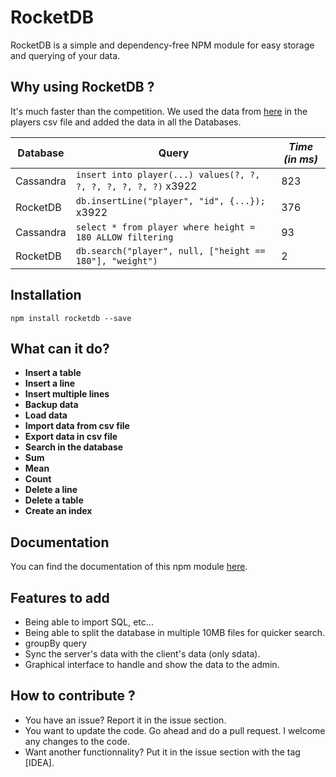 # RocketDB
RocketDB is a simple and dependency-free NPM module for easy storage and querying of your data.

## Why using RocketDB ?
It's much faster than the competition.
We used the data from [here](https://www.kaggle.com/drgilermo/nba-players-stats) in the players csv file and added the data in all the Databases.

| **Database**   | **Query**  | *Time (in ms)*  |
--- | --- | ---
| Cassandra | ```insert into player(...) values(?, ?, ?, ?, ?, ?, ?, ?)``` x3922  | 823  |
| RocketDB  | ```db.insertLine("player", "id", {...});``` x3922  | 376   |
| Cassandra |   ```select * from player where height = 180 ALLOW filtering```   | 93  |
| RocketDB  |   ```db.search("player", null, ["height == 180"], "weight")```  | 2 |

## Installation
`npm install rocketdb --save`

## What can it do?

- **Insert a table**
- **Insert a line**
- **Insert multiple lines**
- **Backup data**
- **Load data**
- **Import data from csv file**
- **Export data in csv file**
- **Search in the database**
- **Sum**
- **Mean**
- **Count**
- **Delete a line**
- **Delete a table**
- **Create an index**

## Documentation
You can find the documentation of this npm module [here](https://github.com/sacharbit/RocketDB/blob/master/DOCUMENTATION.md).

## Features to add
- Being able to import SQL, etc...
- Being able to split the database in multiple 10MB files for quicker search.
- groupBy query
- Sync the server's data with the client's data (only sdata).
- Graphical interface to handle and show the data to the admin.

## How to contribute ?
- You have an issue? Report it in the issue section.
- You want to update the code. Go ahead and do a pull request. I welcome any changes to the code.
- Want another functionnality? Put it in the issue section with the tag [IDEA].
